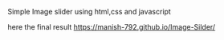 Simple Image slider using html,css and javascript 

here the final result https://manish-792.github.io/Image-Silder/
